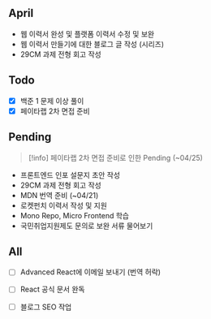## April
- 웹 이력서 완성 및 플랫폼 이력서 수정 및 보완
- 웹 이력서 만들기에 대한 블로그 글 작성 (시리즈)
- 29CM 과제 전형 회고 작성

## Todo
- [x] 백준 1 문제 이상 풀이
- [x] 페이타랩 2차 면접 준비

## Pending

> [!info] 페이타랩 2차 면접 준비로 인한 Pending (~04/25)

- 프론트엔드 인포 설문지 초안 작성
-  29CM 과제 전형 회고 작성
- MDN 번역 준비 (~04/21)
- 로켓펀치 이력서 작성 및 지원
- Mono Repo, Micro Frontend 학습
- 국민취업지원제도 문의로 보완 서류 물어보기

## All
- [ ] Advanced React에 이메일 보내기 (번역 허락)
- [ ] React 공식 문서 완독
- [ ] 블로그 SEO 작업

